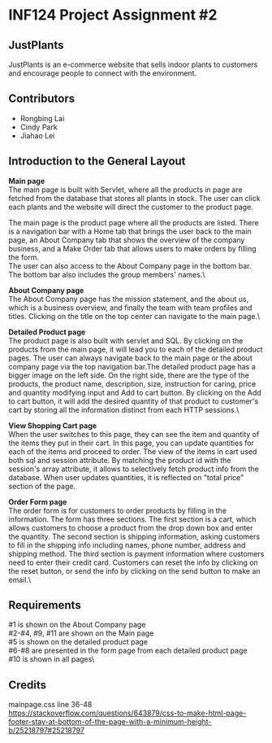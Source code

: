 # INF124 Project Assignment #2

## JustPlants
JustPlants is an e-commerce website that sells indoor plants to customers and encourage people to connect with the environment.  

## Contributors
- Rongbing Lai
- Cindy Park
- Jiahao Lei

## Introduction to the General Layout
**Main page**\
The main page is built with Servlet, where all the products in page are fetched from the database that stores all plants in stock. The user can click each plants and the website will direct the customer to the product page. 

The main page is the product page where all the products are listed. There is a navigation bar with a Home tab that brings the user back to the main page, an About Company tab that shows the overview of the company business, and a Make Order tab that allows users to make orders by filling the form.  
The user can also access to the About Company page in the bottom bar. The bottom bar also includes the group members' names.\

**About Company page**\
The About Company page has the mission statement, and the about us, which is a business overview, and finally the team with team profiles and titles. Clicking on the title on the top center can navigate to the main page.\

**Detailed Product page**\
The product page is also built with servlet and SQL. By clicking on the products from the main page, it will lead you to each of the detailed product pages. The user can always navigate back to the main page or the about company page via the top navigation bar.The detailed product page has a bigger image on the left side. On the right side, there are the type of the products, the product name, description, size, instruction for caring, price and quantity modifying input and Add to cart button. By clicking on the Add to cart button, it will add the desired quantity of that product to customer's cart by storing all the information distinct from each HTTP sessions.\

**View Shopping Cart page**\
When the user switches to this page, they can see the item and quantity of the items they put in their cart. In this page, you can update quantities for each of the items and proceed to order. The view of the items in cart used both sql and session attribute. By matching the product id with the session's array attribute, it allows to selectively fetch product info from the database. When user updates quantities, it is reflected on "total price" section of the page.

**Order Form page**\
The order form is for customers to order products by filling in the information. The form has three sections. The first section is a cart, which allows customers to choose a product from the drop down box and enter the quantity. The second section is shipping information, asking customers to fill in the shipping info including names, phone number, address and shipping method. The third section is payment information where customers need to enter their credit card. Customers can reset the info by clicking on the reset button, or send the info by clicking on the send button to make an email.\

## Requirements
#1 is shown on the About Company page\
#2-#4, #9, #11 are shown on the Main page\
#5 is shown on the detailed product page\
#6-#8 are presented in the form page from each detailed product page\
#10 is shown in all pages\

## Credits
mainpage.css line 36-48\
https://stackoverflow.com/questions/643879/css-to-make-html-page-footer-stay-at-bottom-of-the-page-with-a-minimum-height-b/25218797#25218797


